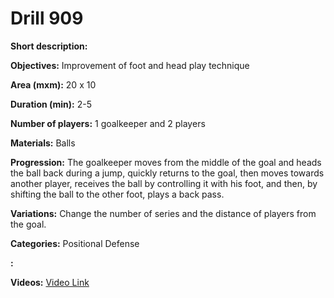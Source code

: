 # Drill 909

**Short description:**


**Objectives:**
Improvement of foot and head play technique

**Area (mxm):**
20 x 10

**Duration (min):**
2-5

**Number of players:**
1 goalkeeper and 2 players

**Materials:**
Balls

**Progression:**
The goalkeeper moves from the middle of the goal and heads the ball back during a jump, quickly returns to the goal, then moves towards another player, receives the ball by controlling it with his foot, and then, by shifting the ball to the other foot, plays a back pass.

**Variations:**
Change the number of series and the distance of players from the goal.

**Categories:**
Positional Defense

**:**


**Videos:**
[Video Link](https://www.youtube.com/embed/1pC0E2oRPYI)

